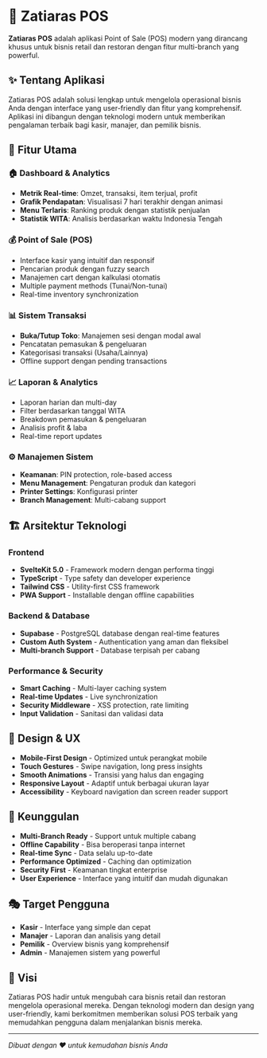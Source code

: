 # 🍹 Zatiaras POS

**Zatiaras POS** adalah aplikasi Point of Sale (POS) modern yang dirancang khusus untuk bisnis retail dan restoran dengan fitur multi-branch yang powerful.

## ✨ Tentang Aplikasi

Zatiaras POS adalah solusi lengkap untuk mengelola operasional bisnis Anda dengan interface yang user-friendly dan fitur yang komprehensif. Aplikasi ini dibangun dengan teknologi modern untuk memberikan pengalaman terbaik bagi kasir, manajer, dan pemilik bisnis.

## 🎯 Fitur Utama

### 🏠 Dashboard & Analytics

- **Metrik Real-time**: Omzet, transaksi, item terjual, profit
- **Grafik Pendapatan**: Visualisasi 7 hari terakhir dengan animasi
- **Menu Terlaris**: Ranking produk dengan statistik penjualan
- **Statistik WITA**: Analisis berdasarkan waktu Indonesia Tengah

### 💰 Point of Sale (POS)

- Interface kasir yang intuitif dan responsif
- Pencarian produk dengan fuzzy search
- Manajemen cart dengan kalkulasi otomatis
- Multiple payment methods (Tunai/Non-tunai)
- Real-time inventory synchronization

### 📊 Sistem Transaksi

- **Buka/Tutup Toko**: Manajemen sesi dengan modal awal
- Pencatatan pemasukan & pengeluaran
- Kategorisasi transaksi (Usaha/Lainnya)
- Offline support dengan pending transactions

### 📈 Laporan & Analytics

- Laporan harian dan multi-day
- Filter berdasarkan tanggal WITA
- Breakdown pemasukan & pengeluaran
- Analisis profit & laba
- Real-time report updates

### ⚙️ Manajemen Sistem

- **Keamanan**: PIN protection, role-based access
- **Menu Management**: Pengaturan produk dan kategori
- **Printer Settings**: Konfigurasi printer
- **Branch Management**: Multi-cabang support

## 🏗️ Arsitektur Teknologi

### Frontend

- **SvelteKit 5.0** - Framework modern dengan performa tinggi
- **TypeScript** - Type safety dan developer experience
- **Tailwind CSS** - Utility-first CSS framework
- **PWA Support** - Installable dengan offline capabilities

### Backend & Database

- **Supabase** - PostgreSQL database dengan real-time features
- **Custom Auth System** - Authentication yang aman dan fleksibel
- **Multi-branch Support** - Database terpisah per cabang

### Performance & Security

- **Smart Caching** - Multi-layer caching system
- **Real-time Updates** - Live synchronization
- **Security Middleware** - XSS protection, rate limiting
- **Input Validation** - Sanitasi dan validasi data

## 🎨 Design & UX

- **Mobile-First Design** - Optimized untuk perangkat mobile
- **Touch Gestures** - Swipe navigation, long press insights
- **Smooth Animations** - Transisi yang halus dan engaging
- **Responsive Layout** - Adaptif untuk berbagai ukuran layar
- **Accessibility** - Keyboard navigation dan screen reader support

## 🚀 Keunggulan

- **Multi-Branch Ready** - Support untuk multiple cabang
- **Offline Capability** - Bisa beroperasi tanpa internet
- **Real-time Sync** - Data selalu up-to-date
- **Performance Optimized** - Caching dan optimization
- **Security First** - Keamanan tingkat enterprise
- **User Experience** - Interface yang intuitif dan mudah digunakan

## 🎭 Target Pengguna

- **Kasir** - Interface yang simple dan cepat
- **Manajer** - Laporan dan analisis yang detail
- **Pemilik** - Overview bisnis yang komprehensif
- **Admin** - Manajemen sistem yang powerful

## 🌟 Visi

Zatiaras POS hadir untuk mengubah cara bisnis retail dan restoran mengelola operasional mereka. Dengan teknologi modern dan design yang user-friendly, kami berkomitmen memberikan solusi POS terbaik yang memudahkan pengguna dalam menjalankan bisnis mereka.

---

_Dibuat dengan ❤️ untuk kemudahan bisnis Anda_
